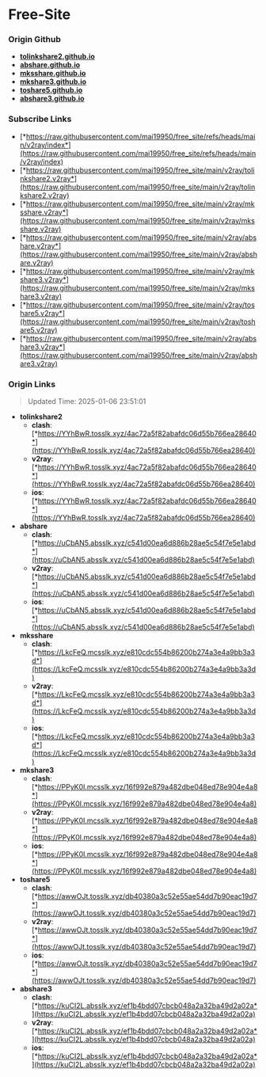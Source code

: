 # Free-Site

### Origin Github

- [**tolinkshare2.github.io**](https://github.com/tolinkshare2/tolinkshare2.github.io)
- [**abshare.github.io**](https://github.com/abshare/abshare.github.io)
- [**mksshare.github.io**](https://github.com/mksshare/mksshare.github.io)
- [**mkshare3.github.io**](https://github.com/mkshare3/mkshare3.github.io)
- [**toshare5.github.io**](https://github.com/toshare5/toshare5.github.io)
- [**abshare3.github.io**](https://github.com/abshare3/abshare3.github.io)

### Subscribe Links

- [*https://raw.githubusercontent.com/mai19950/free_site/refs/heads/main/v2ray/index*](https://raw.githubusercontent.com/mai19950/free_site/refs/heads/main/v2ray/index)
- [*https://raw.githubusercontent.com/mai19950/free_site/main/v2ray/tolinkshare2.v2ray*](https://raw.githubusercontent.com/mai19950/free_site/main/v2ray/tolinkshare2.v2ray)
- [*https://raw.githubusercontent.com/mai19950/free_site/main/v2ray/mksshare.v2ray*](https://raw.githubusercontent.com/mai19950/free_site/main/v2ray/mksshare.v2ray)
- [*https://raw.githubusercontent.com/mai19950/free_site/main/v2ray/abshare.v2ray*](https://raw.githubusercontent.com/mai19950/free_site/main/v2ray/abshare.v2ray)
- [*https://raw.githubusercontent.com/mai19950/free_site/main/v2ray/mkshare3.v2ray*](https://raw.githubusercontent.com/mai19950/free_site/main/v2ray/mkshare3.v2ray)
- [*https://raw.githubusercontent.com/mai19950/free_site/main/v2ray/toshare5.v2ray*](https://raw.githubusercontent.com/mai19950/free_site/main/v2ray/toshare5.v2ray)
- [*https://raw.githubusercontent.com/mai19950/free_site/main/v2ray/abshare3.v2ray*](https://raw.githubusercontent.com/mai19950/free_site/main/v2ray/abshare3.v2ray)

### Origin Links

> Updated Time: 2025-01-06 23:51:01

- **tolinkshare2**
  - **clash**: [*https://YYhBwR.tosslk.xyz/4ac72a5f82abafdc06d55b766ea28640*](https://YYhBwR.tosslk.xyz/4ac72a5f82abafdc06d55b766ea28640)
  - **v2ray**: [*https://YYhBwR.tosslk.xyz/4ac72a5f82abafdc06d55b766ea28640*](https://YYhBwR.tosslk.xyz/4ac72a5f82abafdc06d55b766ea28640)
  - **ios**: [*https://YYhBwR.tosslk.xyz/4ac72a5f82abafdc06d55b766ea28640*](https://YYhBwR.tosslk.xyz/4ac72a5f82abafdc06d55b766ea28640)
- **abshare**
  - **clash**: [*https://uCbAN5.absslk.xyz/c541d00ea6d886b28ae5c54f7e5e1abd*](https://uCbAN5.absslk.xyz/c541d00ea6d886b28ae5c54f7e5e1abd)
  - **v2ray**: [*https://uCbAN5.absslk.xyz/c541d00ea6d886b28ae5c54f7e5e1abd*](https://uCbAN5.absslk.xyz/c541d00ea6d886b28ae5c54f7e5e1abd)
  - **ios**: [*https://uCbAN5.absslk.xyz/c541d00ea6d886b28ae5c54f7e5e1abd*](https://uCbAN5.absslk.xyz/c541d00ea6d886b28ae5c54f7e5e1abd)
- **mksshare**
  - **clash**: [*https://LkcFeQ.mcsslk.xyz/e810cdc554b86200b274a3e4a9bb3a3d*](https://LkcFeQ.mcsslk.xyz/e810cdc554b86200b274a3e4a9bb3a3d)
  - **v2ray**: [*https://LkcFeQ.mcsslk.xyz/e810cdc554b86200b274a3e4a9bb3a3d*](https://LkcFeQ.mcsslk.xyz/e810cdc554b86200b274a3e4a9bb3a3d)
  - **ios**: [*https://LkcFeQ.mcsslk.xyz/e810cdc554b86200b274a3e4a9bb3a3d*](https://LkcFeQ.mcsslk.xyz/e810cdc554b86200b274a3e4a9bb3a3d)
- **mkshare3**
  - **clash**: [*https://PPyK0I.mcsslk.xyz/16f992e879a482dbe048ed78e904e4a8*](https://PPyK0I.mcsslk.xyz/16f992e879a482dbe048ed78e904e4a8)
  - **v2ray**: [*https://PPyK0I.mcsslk.xyz/16f992e879a482dbe048ed78e904e4a8*](https://PPyK0I.mcsslk.xyz/16f992e879a482dbe048ed78e904e4a8)
  - **ios**: [*https://PPyK0I.mcsslk.xyz/16f992e879a482dbe048ed78e904e4a8*](https://PPyK0I.mcsslk.xyz/16f992e879a482dbe048ed78e904e4a8)
- **toshare5**
  - **clash**: [*https://awwOJt.tosslk.xyz/db40380a3c52e55ae54dd7b90eac19d7*](https://awwOJt.tosslk.xyz/db40380a3c52e55ae54dd7b90eac19d7)
  - **v2ray**: [*https://awwOJt.tosslk.xyz/db40380a3c52e55ae54dd7b90eac19d7*](https://awwOJt.tosslk.xyz/db40380a3c52e55ae54dd7b90eac19d7)
  - **ios**: [*https://awwOJt.tosslk.xyz/db40380a3c52e55ae54dd7b90eac19d7*](https://awwOJt.tosslk.xyz/db40380a3c52e55ae54dd7b90eac19d7)
- **abshare3**
  - **clash**: [*https://kuCI2L.absslk.xyz/ef1b4bdd07cbcb048a2a32ba49d2a02a*](https://kuCI2L.absslk.xyz/ef1b4bdd07cbcb048a2a32ba49d2a02a)
  - **v2ray**: [*https://kuCI2L.absslk.xyz/ef1b4bdd07cbcb048a2a32ba49d2a02a*](https://kuCI2L.absslk.xyz/ef1b4bdd07cbcb048a2a32ba49d2a02a)
  - **ios**: [*https://kuCI2L.absslk.xyz/ef1b4bdd07cbcb048a2a32ba49d2a02a*](https://kuCI2L.absslk.xyz/ef1b4bdd07cbcb048a2a32ba49d2a02a)

